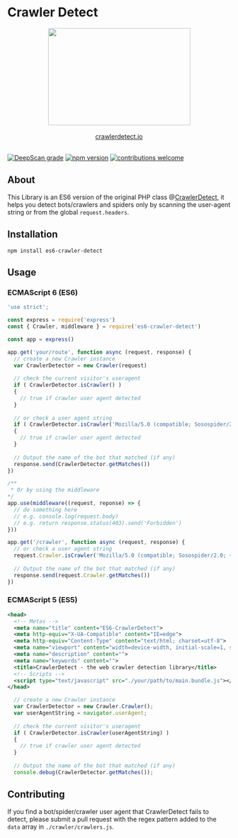 # Crawler Detect

<p align="center"><a href="http://crawlerdetect.io/" target="_blank"><img src="https://cloud.githubusercontent.com/assets/340752/23082173/1bd1a396-f550-11e6-8aba-4d3c75edea2f.png" width="321" height="219" /></a><br><br>
<a href="http://crawlerdetect.io/" target="_blank">crawlerdetect.io</a>
<br><br>
</p>

[![DeepScan grade](https://deepscan.io/api/teams/16465/projects/19756/branches/518343/badge/grade.svg)](https://deepscan.io/dashboard#view=project&tid=16465&pid=19756&bid=518343)
[![npm version](https://badge.fury.io/js/es6-crawler-detect.svg)](https://badge.fury.io/js/es6-crawler-detect)
[![contributions welcome](https://img.shields.io/badge/contributions-welcome-brightgreen.svg?style=flat)](https://github.com/JefferyHus/es6-crawler-detect/issues)

## About

This Library is an ES6 version of the original PHP class @[CrawlerDetect](https://github.com/JayBizzle/Crawler-Detect), it helps you detect bots/crawlers and spiders only by scanning the user-agent string or from the global `request.headers`.

## Installation

`npm install es6-crawler-detect`

## Usage

### ECMAScript 6 (ES6)

```javascript
'use strict';

const express = require('express')
const { Crawler, middleware } = require('es6-crawler-detect')

const app = express()

app.get('your/route', function async (request, response) {
  // create a new Crawler instance
  var CrawlerDetector = new Crawler(request)
  
  // check the current visitor's useragent
  if ( CrawlerDetector.isCrawler() )
  {
    // true if crawler user agent detected
  }
  
  // or check a user agent string
  if ( CrawlerDetector.isCrawler('Mozilla/5.0 (compatible; Sosospider/2.0; +http://help.soso.com/webspider.htm)') )
  {
    // true if crawler user agent detected
  }
  
  // Output the name of the bot that matched (if any)
  response.send(CrawlerDetector.getMatches())
})

/**
 * Or by using the middleware
*/
app.use(middleware((request, reponse) => {
  // do something here
  // e.g. console.log(request.body)
  // e.g. return response.status(403).send('Forbidden')
}))

app.get('/crawler', function async (request, response) {
  // or check a user agent string
  request.Crawler.isCrawler('Mozilla/5.0 (compatible; Sosospider/2.0; +http://help.soso.com/webspider.htm)')
  
  // Output the name of the bot that matched (if any)
  response.send(request.Crawler.getMatches())
})
```

### ECMAScript 5 (ES5)

```xml
<head>
  <!-- Metas -->
  <meta name="title" content="ES6-CrawlerDetect">
  <meta http-equiv="X-UA-Compatible" content="IE=edge">
  <meta http-equiv="Content-Type" content="text/html; charset=utf-8">
  <meta name="viewport" content="width=device-width, initial-scale=1, shrink-to-fit=no">
  <meta name="description" content="">
  <meta name="keywords" content="">
  <title>CrawlerDetect - the web crawler detection library</title>
  <!-- Scripts -->
  <script type="text/javascript" src="./your/path/to/main.bundle.js"></script>
</head>
```

```javascript
  // create a new Crawler instance
  var CrawlerDetector = new Crawler.Crawler();
  var userAgentString = navigator.userAgent;
  
  // check the current visitor's useragent
  if ( CrawlerDetector.isCrawler(userAgentString) )
  {
    // true if crawler user agent detected
  }
  
  // Output the name of the bot that matched (if any)
  console.debug(CrawlerDetector.getMatches());
```

## Contributing

If you find a bot/spider/crawler user agent that CrawlerDetect fails to detect, please submit a pull request with the regex pattern added to the `data` array in `./crawler/crawlers.js`.
